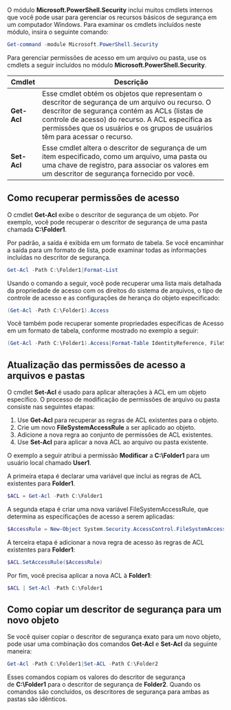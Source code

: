 O módulo **Microsoft.PowerShell.Security** inclui muitos cmdlets internos que você pode usar para gerenciar os recursos básicos de segurança em um computador Windows. Para examinar os cmdlets incluídos neste módulo, insira o seguinte comando:

```powershell
Get-command -module Microsoft.PowerShell.Security
```

Para gerenciar permissões de acesso em um arquivo ou pasta, use os cmdlets a seguir incluídos no módulo **Microsoft.PowerShell.Security**.

|**Cmdlet**|**Descrição**|
|---|---|
|**Get-Acl**|Esse cmdlet obtém os objetos que representam o descritor de segurança de um arquivo ou recurso. O descritor de segurança contém as ACLs (listas de controle de acesso) do recurso. A ACL especifica as permissões que os usuários e os grupos de usuários têm para acessar o recurso.|
|**Set-Acl**|Esse cmdlet altera o descritor de segurança de um item especificado, como um arquivo, uma pasta ou uma chave de registro, para associar os valores em um descritor de segurança fornecido por você.|

## Como recuperar permissões de acesso

O cmdlet **Get-Acl** exibe o descritor de segurança de um objeto. Por exemplo, você pode recuperar o descritor de segurança de uma pasta chamada **C:\Folder1**.

Por padrão, a saída é exibida em um formato de tabela. Se você encaminhar a saída para um formato de lista, pode examinar todas as informações incluídas no descritor de segurança.

```powershell
Get-Acl -Path C:\Folder1|Format-List
```

Usando o comando a seguir, você pode recuperar uma lista mais detalhada da propriedade de acesso com os direitos do sistema de arquivos, o tipo de controle de acesso e as configurações de herança do objeto especificado:
```powershell
(Get-Acl -Path C:\Folder1).Access
```

Você também pode recuperar somente propriedades específicas de Acesso em um formato de tabela, conforme mostrado no exemplo a seguir:
```powershell
(Get-Acl -Path C:\Folder1).Access|Format-Table IdentityReference, FileSystemRights, AccessControlType, IsInherited
```

## Atualização das permissões de acesso a arquivos e pastas

O cmdlet **Set-Acl** é usado para aplicar alterações à ACL em um objeto específico. O processo de modificação de permissões de arquivo ou pasta consiste nas seguintes etapas:

1. Use **Get-Acl** para recuperar as regras de ACL existentes para o objeto.
2. Crie um novo **FileSystemAccessRule** a ser aplicado ao objeto.
3. Adicione a nova regra ao conjunto de permissões de ACL existentes.
4. Use **Set-Acl** para aplicar a nova ACL ao arquivo ou pasta existente.

O exemplo a seguir atribui a permissão **Modificar** a **C:\Folder1** para um usuário local chamado **User1**.

A primeira etapa é declarar uma variável que inclui as regras de ACL existentes para **Folder1**.
```powershell
$ACL = Get-Acl -Path C:\Folder1
```

A segunda etapa é criar uma nova variável FileSystemAccessRule, que determina as especificações de acesso a serem aplicadas:
```powershell
$AccessRule = New-Object System.Security.AccessControl.FileSystemAccessRule("User1","Modify","Allow")
```

A terceira etapa é adicionar a nova regra de acesso às regras de ACL existentes para **Folder1**:
```powershell
$ACL.SetAccessRule($AccessRule)
```

Por fim, você precisa aplicar a nova ACL à **Folder1**:
```powershell
$ACL | Set-Acl -Path C:\Folder1
```

## Como copiar um descritor de segurança para um novo objeto

Se você quiser copiar o descritor de segurança exato para um novo objeto, pode usar uma combinação dos comandos **Get-Acl** e **Set-Acl** da seguinte maneira:

```powershell
Get-Acl -Path C:\Folder1|Set-ACL -Path C:\Folder2
```

Esses comandos copiam os valores do descritor de segurança de **C:\Folder1** para o descritor de segurança de **Folder2**. Quando os comandos são concluídos, os descritores de segurança para ambas as pastas são idênticos.




















